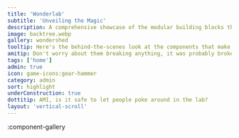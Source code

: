 ```yaml
---
title: 'Wonderlab'
subtitle: 'Unveiling the Magic'
description: A comprehensive showcase of the modular building blocks that power our digital wonderland. Peer into the gears and cogs of our operation.
image: backtree.webp
gallery: wondershed
tooltip: Here's the behind-the-scenes look at the components that make up our site.
amitip: Don't worry about them breaking anything, it was probably broken before they touched it. Besides, there's always the button in the left corner that lets them head back to the main lab.
tags: ['home']
admin: true
icon: game-icons:gear-hammer
category: admin
sort: highlight
underConstruction: true
dottitip: AMI, is it safe to let people poke around in the lab?
layout: 'vertical-scroll'
---
```


:component-gallery
